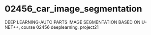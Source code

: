 # 02456_car_image_segmentation
DEEP LEARNING-AUTO PARTS IMAGE SEGMENTATION BASED ON U-NET++, course 02456 deeplearning, project21
